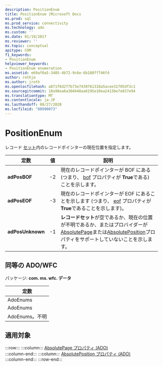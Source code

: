 ```yaml
---
description: PositionEnum
title: PositionEnum |Microsoft Docs
ms.prod: sql
ms.prod_service: connectivity
ms.technology: ado
ms.custom: ''
ms.date: 01/19/2017
ms.reviewer: ''
ms.topic: conceptual
apitype: COM
f1_keywords:
- PositionEnum
helpviewer_keywords:
- PositionEnum enumeration
ms.assetid: e69af0a5-3405-4b72-9c6e-6b188ff746fd
author: rothja
ms.author: jroth
ms.openlocfilehash: a871f6d2f7b73e7430761318a5acee31f05df3c1
ms.sourcegitcommit: 18a98ea6a30d448aa6195e10ea2413be7e837e94
ms.translationtype: MT
ms.contentlocale: ja-JP
ms.lasthandoff: 08/27/2020
ms.locfileid: "88990073"
---
```

# <a name="positionenum"></a>PositionEnum
レコード [セット](./recordset-object-ado.md)内のレコードポインターの現在位置を指定します。  
  
|定数|値|説明|  
|--------------|-----------|-----------------|  
|**adPosBOF**|-2|現在のレコードポインターが BOF にある (つまり、 [bof](./bof-eof-properties-ado.md) プロパティが **True**である) ことを示します。|  
|**adPosEOF**|-3|現在のレコードポインターが EOF にあることを示します (つまり、 [eof](./bof-eof-properties-ado.md) プロパティが **True**であることを示します)。|  
|**adPosUnknown**|-1|**レコードセット**が空であるか、現在の位置が不明であるか、またはプロバイダーが[AbsolutePage](./absolutepage-property-ado.md)または[AbsolutePosition](./absoluteposition-property-ado.md)プロパティをサポートしていないことを示します。|  
  
## <a name="adowfc-equivalent"></a>同等の ADO/WFC  
 パッケージ: **com. ms. wfc. データ**  
  
|定数|  
|--------------|  
|AdoEnums|  
|AdoEnums|  
|AdoEnums。不明|  
  
## <a name="applies-to"></a>適用対象  

:::row:::
    :::column:::
        [AbsolutePage プロパティ (ADO)](./absolutepage-property-ado.md)  
    :::column-end:::
    :::column:::
        [AbsolutePosition プロパティ (ADO)](./absoluteposition-property-ado.md)  
    :::column-end:::
:::row-end:::